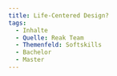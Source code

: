 ```yaml
---
title: Life-Centered Design?
tags:
  - Inhalte
  - Quelle: Reak Team
  - Themenfeld: Softskills
  - Bachelor
  - Master
---
```

